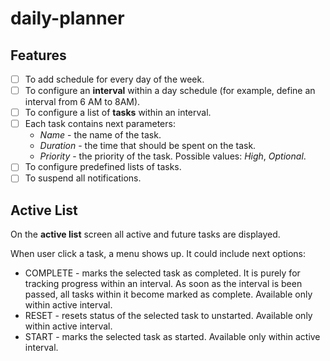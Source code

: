 # daily-planner

## Features

- [ ] To add schedule for every day of the week.
- [ ] To configure an **interval** within a day schedule (for example, define an interval from 6 AM to 8AM).
- [ ] To configure a list of **tasks** within an interval.
- [ ] Each task contains next parameters:
  - *Name* - the name of the task.
  - *Duration* - the time that should be spent on the task.
  - *Priority* - the priority of the task. Possible values: *High*, *Optional*.
- [ ] To configure predefined lists of tasks.
- [ ] To suspend all notifications.

## Active List

On the **active list** screen all active and future tasks are displayed.

When user click a task, a menu shows up. It could include next options:
- COMPLETE - marks the selected task as completed. It is purely for tracking progress within an interval. As soon as the interval is been passed, all tasks within it become marked as complete. Available only within active interval.
- RESET - resets status of the selected task to unstarted. Available only within active interval.
- START - marks the selected task as started. Available only within active interval.
